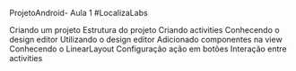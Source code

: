 ProjetoAndroid- Aula 1
#LocalizaLabs

Criando um projeto
Estrutura do projeto
Criando activities
Conhecendo o design editor
Utilizando o design editor
Adicionado componentes na view
Conhecendo o LinearLayout
Configuração ação em botões
Interação entre activities
